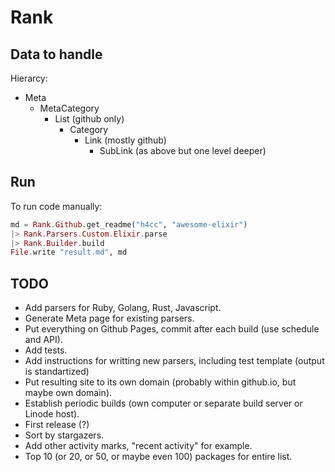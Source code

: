# Rank

## Data to handle

Hierarcy:
- Meta
  - MetaCategory
    - List (github only)
      - Category
        - Link (mostly github)
          - SubLink (as above but one level deeper)

## Run

To run code manually:

```elixir
md = Rank.Github.get_readme("h4cc", "awesome-elixir")
|> Rank.Parsers.Custom.Elixir.parse
|> Rank.Builder.build
File.write "result.md", md
```

## TODO
- Add parsers for Ruby, Golang, Rust, Javascript.
- Generate Meta page for existing parsers.
- Put everything on Github Pages, commit after each build (use schedule and API).
- Add tests.
- Add instructions for writting new parsers, including test template
(output is standartized)
- Put resulting site to its own domain (probably within github.io, but maybe own domain).
- Establish periodic builds (own computer or separate build server or Linode host).
- First release (?)
- Sort by stargazers.
- Add other activity marks, "recent activity" for example.
- Top 10 (or 20, or 50, or maybe even 100) packages for entire list.
